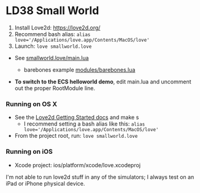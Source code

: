# LD38 Small World

1. Install Love2d: https://love2d.org/
2. Recommend bash alias: `alias love='/Applications/love.app/Contents/MacOS/love'`
3. Launch: `love smallworld.love`

- See [smallworld.love/main.lua](smallworld.love/main.lua)
  - barebones example [modules/barebones.lua](smallworld.love/modules/barebones.lua)

- **To switch to the ECS helloworld demo**, edit main.lua and uncomment out the proper RootModule line.

### Running on OS X

- See the [Love2d Getting Started docs](https://love2d.org/wiki/Getting_Started) and make s
  - I recommend setting a bash alias like this: `alias love='/Applications/love.app/Contents/MacOS/love'`
- From the project root, run: `love smallworld.love`

### Running on iOS

- Xcode project: ios/platform/xcode/love.xcodeproj

I'm not able to run love2d stuff in any of the simulators; I always test on an iPad or iPhone physical device.

